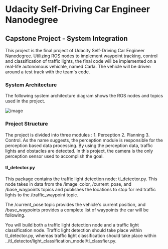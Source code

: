 # Udacity Self-Driving Car Engineer Nanodegree

## Capstone Project - System Integration

This project is the final project of  Udacity Self-Driving Car Engineer Nanodegree. Utilizing ROS nodes to implement waypoint tracking, control and classification of traffic lights, the final code will be implemented on a real-life autonomous vehichle, named Carla. The vehicle will be driven around a test track with the team's code.

### System Architecture
The following system architecture diagram shows the ROS nodes and topics used in the project.

![image](https://user-images.githubusercontent.com/37708330/57636758-1775d880-75aa-11e9-88ce-f16026764a9f.png)

### Project Structure

The project is divided into three modules : 1. Perception 2. Planning 3. Control. As the name suggests, the perception module is responsible for the
perception based data processing. By using the perception data, traffic lights and obstacles are detected. In this project, the camera is the only perception
sensor used to accomplish the goal. 


#### tl_detector.py
This package contains the traffic light detection node: tl_detector.py. This node takes in data from the /image_color, /current_pose, and /base_waypoints topics and publishes the locations to stop for red traffic lights to the /traffic_waypoint topic.

The /current_pose topic provides the vehicle's current position, and /base_waypoints provides a complete list of waypoints the car will be following.

You will build both a traffic light detection node and a traffic light classification node. Traffic light detection should take place within tl_detector.py, whereas traffic light classification should take place within ../tl_detector/light_classification_model/tl_classfier.py.

